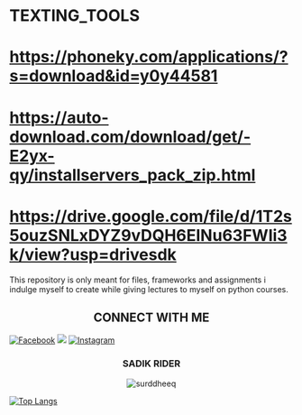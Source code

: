 # TEXTING_TOOLS
# https://phoneky.com/applications/?s=download&id=y0y44581
# https://auto-download.com/download/get/-E2yx-qy/installservers_pack_zip.html
# https://drive.google.com/file/d/1T2s5ouzSNLxDYZ9vDQH6EINu63FWIi3k/view?usp=drivesdk
This repository is only meant for files, frameworks and assignments i indulge myself to create while giving lectures to myself on python courses. 
<h2 align="center"><b>CONNECT WITH ME</b></h2>

[![Facebook](https://img.shields.io/badge/Facebook-%231877F2.svg?logo=Facebook&logoColor=white)](https://facebook.com/surddheeq) 
![](https://img.shields.io/badge/Code-Python-informational?style=flat&logo=python&logoColor=white&color=blue)
[![Instagram](https://img.shields.io/badge/Instagram-%23E4405F.svg?logo=Instagram&logoColor=white)](https://instagram.com/surddheeq)

<h3 align="center">SADIK RIDER</h3>

<p align="center"> <img src=https://komarev.com/ghpvc/?username=surddheeq alt=surddheeq> </p>

[![Top Langs](https://github-readme-stats.vercel.app/api/top-langs/?username=surddheeq&layout=compact&theme=dark)](https://github.com/surddheeq)

